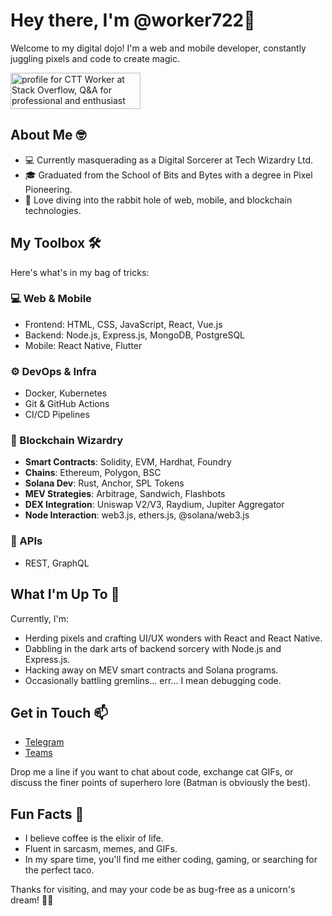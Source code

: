 # Hey there, I'm @worker722🚀

Welcome to my digital dojo! I'm a web and mobile developer, constantly juggling pixels and code to create magic. 

<a href="https://stackoverflow.com/users/12843014/ctt-worker"><img src="https://stackoverflow.com/users/flair/12843014.png?theme=dark" width="208" height="58" alt="profile for CTT Worker at Stack Overflow, Q&amp;A for professional and enthusiast programmers" title="profile for CTT Worker at Stack Overflow, Q&amp;A for professional and enthusiast programmers"></a>

## About Me 🤓

- 💻 Currently masquerading as a Digital Sorcerer at Tech Wizardry Ltd.
- 🎓 Graduated from the School of Bits and Bytes with a degree in Pixel Pioneering.
- 🌟 Love diving into the rabbit hole of web, mobile, and blockchain technologies.

## My Toolbox 🛠️

Here's what's in my bag of tricks:

### 💻 Web & Mobile
- Frontend: HTML, CSS, JavaScript, React, Vue.js
- Backend: Node.js, Express.js, MongoDB, PostgreSQL
- Mobile: React Native, Flutter

### ⚙️ DevOps & Infra
- Docker, Kubernetes
- Git & GitHub Actions
- CI/CD Pipelines

### 🔗 Blockchain Wizardry
- **Smart Contracts**: Solidity, EVM, Hardhat, Foundry  
- **Chains**: Ethereum, Polygon, BSC  
- **Solana Dev**: Rust, Anchor, SPL Tokens  
- **MEV Strategies**: Arbitrage, Sandwich, Flashbots  
- **DEX Integration**: Uniswap V2/V3, Raydium, Jupiter Aggregator  
- **Node Interaction**: web3.js, ethers.js, @solana/web3.js  

### 📡 APIs
- REST, GraphQL

## What I'm Up To 🔭

Currently, I'm:

- Herding pixels and crafting UI/UX wonders with React and React Native.
- Dabbling in the dark arts of backend sorcery with Node.js and Express.js.
- Hacking away on MEV smart contracts and Solana programs.
- Occasionally battling gremlins... err... I mean debugging code.

## Get in Touch 📫

- [Telegram](https://t.me/worker722)
- [Teams](https://teams.live.com/l/invite/FEAsr_3LMRpD4JT6QI)

Drop me a line if you want to chat about code, exchange cat GIFs, or discuss the finer points of superhero lore (Batman is obviously the best).

## Fun Facts 🎉

- I believe coffee is the elixir of life.
- Fluent in sarcasm, memes, and GIFs.
- In my spare time, you'll find me either coding, gaming, or searching for the perfect taco.

Thanks for visiting, and may your code be as bug-free as a unicorn's dream! 🦄✨
